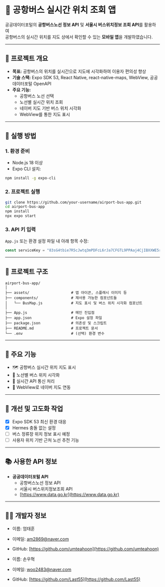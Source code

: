 # 🚌 공항버스 실시간 위치 조회 앱

공공데이터포털의 **공항버스노선 정보 API** 및 **서울시 버스위치정보 조회 API**를 활용하여  
공항버스의 실시간 위치를 지도 상에서 확인할 수 있는 **모바일 앱**을 개발하였습니다.

---

## 📌 프로젝트 개요

- **목표:** 공항버스의 위치를 실시간으로 지도에 시각화하여 이용자 편의성 향상
- **기술 스택:** Expo SDK 53, React Native, react-native-maps, WebView, 공공데이터포털 OpenAPI
- **주요 기능:**
  - 공항버스 노선 선택
  - 노선별 실시간 위치 조회
  - 네이버 지도 기반 버스 위치 시각화
  - WebView를 통한 지도 표시

---

## 🚀 실행 방법

### 1. 환경 준비

- Node.js 18 이상
- Expo CLI 설치:

```bash
npm install -g expo-cli
```

### 2. 프로젝트 실행

```bash
git clone https://github.com/your-username/airport-bus-app.git
cd airport-bus-app
npm install
npx expo start
```

### 3. API 키 입력

`App.js` 또는 환경 설정 파일 내 아래 항목 수정:

```js
const serviceKey = "83sG4tbie7R5cJwtq3mPDFcL6rJa7CFGTL9PPAaj4CjIBXXWE5rtaFOSXxii74NRNKDRWdvTMkHadbbmJaYXsw==";
```

---

## 📁 프로젝트 구조

```
airport-bus-app/
│
├── assets/                   # 앱 아이콘, 스플래시 이미지 등
├── components/               # 재사용 가능한 컴포넌트들
│   └── BusMap.js             # 지도 표시 및 버스 위치 시각화 컴포넌트
│
├── App.js                    # 메인 진입점
├── app.json                  # Expo 설정 파일
├── package.json              # 의존성 및 스크립트
├── README.md                 # 프로젝트 문서
└── .env                      # (선택) 환경 변수
```

---

## 🧠 주요 기능

- 🗺 공항버스 실시간 위치 지도 표시
- 🚌 노선별 버스 위치 시각화
- 🔄 실시간 API 통신 처리
- 📱 WebView로 네이버 지도 연동

---

## 🔧 개선 및 고도화 작업

- [x] Expo SDK 53 최신 환경 대응
- [x] Hermes 충돌 없는 설정
- [ ] 버스 정류장 위치 정보 표시 예정
- [ ] 사용자 위치 기반 근처 노선 추천 기능

---

## 📚 사용한 API 정보

- **공공데이터포털 API**
  - 공항버스노선 정보 API
  - 서울시 버스위치정보조회 API
  - [https://www.data.go.kr](https://www.data.go.kr)

---

## 🙋‍♂️ 개발자 정보

- 이름: 엄태훈  
- 이메일: am2869@naver.com  
- GitHub: [https://github.com/umteahoon](https://github.com/umteahoon)

- 이름: 손우혁  
- 이메일: woo2483@naver.com  
- GitHub: [https://github.com/Last55](https://github.com/Last55)
